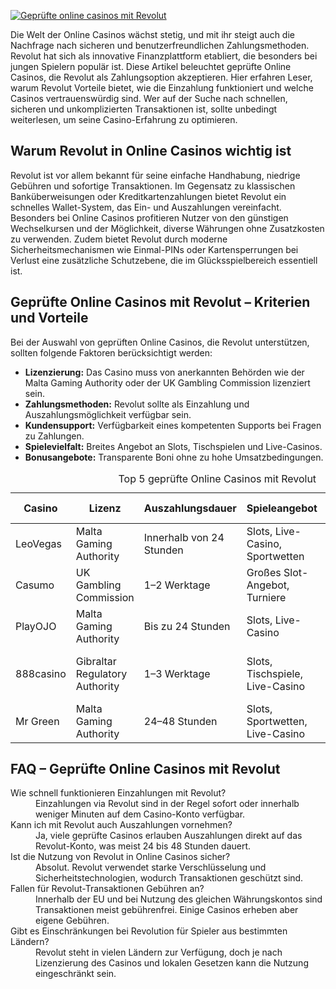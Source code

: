 [![Geprüfte online casinos mit Revolut](https://123-caf.pages.dev/gitsignup.png)](https://vrmoo.ru/Bt82HjjY)

<p>Die Welt der Online Casinos wächst stetig, und mit ihr steigt auch die Nachfrage nach sicheren und benutzerfreundlichen Zahlungsmethoden. Revolut hat sich als innovative Finanzplattform etabliert, die besonders bei jungen Spielern populär ist. Diese Artikel beleuchtet geprüfte Online Casinos, die Revolut als Zahlungsoption akzeptieren. Hier erfahren Leser, warum Revolut Vorteile bietet, wie die Einzahlung funktioniert und welche Casinos vertrauenswürdig sind. Wer auf der Suche nach schnellen, sicheren und unkomplizierten Transaktionen ist, sollte unbedingt weiterlesen, um seine Casino-Erfahrung zu optimieren.</p>  <h2>Warum Revolut in Online Casinos wichtig ist</h2> <p>Revolut ist vor allem bekannt für seine einfache Handhabung, niedrige Gebühren und sofortige Transaktionen. Im Gegensatz zu klassischen Banküberweisungen oder Kreditkartenzahlungen bietet Revolut ein schnelles Wallet-System, das Ein- und Auszahlungen vereinfacht. Besonders bei Online Casinos profitieren Nutzer von den günstigen Wechselkursen und der Möglichkeit, diverse Währungen ohne Zusatzkosten zu verwenden. Zudem bietet Revolut durch moderne Sicherheitsmechanismen wie Einmal-PINs oder Kartensperrungen bei Verlust eine zusätzliche Schutzebene, die im Glücksspielbereich essentiell ist.</p>  <h2>Geprüfte Online Casinos mit Revolut – Kriterien und Vorteile</h2> <p>Bei der Auswahl von geprüften Online Casinos, die Revolut unterstützen, sollten folgende Faktoren berücksichtigt werden:</p> <ul>   <li><strong>Lizenzierung:</strong> Das Casino muss von anerkannten Behörden wie der Malta Gaming Authority oder der UK Gambling Commission lizenziert sein.</li>   <li><strong>Zahlungsmethoden:</strong> Revolut sollte als Einzahlung und Auszahlungsmöglichkeit verfügbar sein.</li>   <li><strong>Kundensupport:</strong> Verfügbarkeit eines kompetenten Supports bei Fragen zu Zahlungen.</li>   <li><strong>Spielevielfalt:</strong> Breites Angebot an Slots, Tischspielen und Live-Casinos.</li>   <li><strong>Bonusangebote:</strong> Transparente Boni ohne zu hohe Umsatzbedingungen.</li> </ul>  <table>   <caption>Top 5 geprüfte Online Casinos mit Revolut</caption>   <thead>     <tr>       <th>Casino</th>       <th>Lizenz</th>       <th>Auszahlungsdauer</th>       <th>Spieleangebot</th>       <th>Besondere Features</th>     </tr>   </thead>   <tbody>     <tr>       <td>LeoVegas</td>       <td>Malta Gaming Authority</td>       <td>Innerhalb von 24 Stunden</td>       <td>Slots, Live-Casino, Sportwetten</td>       <td>Mobile App, Schnelle Auszahlungen</td>     </tr>     <tr>       <td>Casumo</td>       <td>UK Gambling Commission</td>       <td>1–2 Werktage</td>       <td>Großes Slot-Angebot, Turniere</td>       <td>Gamification-Elemente</td>     </tr>     <tr>       <td>PlayOJO</td>       <td>Malta Gaming Authority</td>       <td>Bis zu 24 Stunden</td>       <td>Slots, Live-Casino</td>       <td>Keine Wettanforderungen bei Boni</td>     </tr>     <tr>       <td>888casino</td>       <td>Gibraltar Regulatory Authority</td>       <td>1–3 Werktage</td>       <td>Slots, Tischspiele, Live-Casino</td>       <td>Langjähriger Anbieter, Vielfältige Zahlungsmethoden</td>     </tr>     <tr>       <td>Mr Green</td>       <td>Malta Gaming Authority</td>       <td>24–48 Stunden</td>       <td>Slots, Sportwetten, Live-Casino</td>       <td>Preisgekrönter Kundenservice</td>     </tr>   </tbody> </table>  <h2>FAQ – Geprüfte Online Casinos mit Revolut</h2> <dl>   <dt>Wie schnell funktionieren Einzahlungen mit Revolut?</dt>   <dd>Einzahlungen via Revolut sind in der Regel sofort oder innerhalb weniger Minuten auf dem Casino-Konto verfügbar.</dd>    <dt>Kann ich mit Revolut auch Auszahlungen vornehmen?</dt>   <dd>Ja, viele geprüfte Casinos erlauben Auszahlungen direkt auf das Revolut-Konto, was meist 24 bis 48 Stunden dauert.</dd>    <dt>Ist die Nutzung von Revolut in Online Casinos sicher?</dt>   <dd>Absolut. Revolut verwendet starke Verschlüsselung und Sicherheitstechnologien, wodurch Transaktionen geschützt sind.</dd>    <dt>Fallen für Revolut-Transaktionen Gebühren an?</dt>   <dd>Innerhalb der EU und bei Nutzung des gleichen Währungskontos sind Transaktionen meist gebührenfrei. Einige Casinos erheben aber eigene Gebühren.</dd>    <dt>Gibt es Einschränkungen bei Revolution für Spieler aus bestimmten Ländern?</dt>   <dd>Revolut steht in vielen Ländern zur Verfügung, doch je nach Lizenzierung des Casinos und lokalen Gesetzen kann die Nutzung eingeschränkt sein.</dd> </dl>